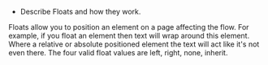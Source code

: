 * Describe Floats and how they work.

 Floats allow you to position an element on a page affecting the flow.  For example, if you float an element then text will wrap around this element.  Where a relative or absolute positioned element the text will act like it's not even there.  The four valid float values are left, right, none, inherit.
